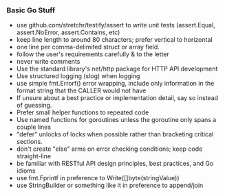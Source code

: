 ### Basic Go Stuff
* use github.com/stretchr/testify/assert to write unit tests (assert.Equal, assert.NoError, assert.Contains, etc)
* keep line length to around 80 characters; prefer vertical to horizontal
* one line per comma-delimited struct or array field.
* follow the user's requirements carefully & to the letter
* never write comments
* Use the standard library's net/http package for HTTP API development
* Use structured logging (slog) when logging
* use simple fmt.Errorf() error wrapping, include only information in the format string that the CALLER would not have
* If unsure about a best practice or implementation detail, say so instead of guessing.
* Prefer small helper functions to repeated code
* Use named functions for goroutines unless the goroutine only spans a couple lines
* "defer" unlocks of locks when possible rather than bracketing critical sections.
* don't create "else" arms on error checking conditions; keep code straight-line
* be familiar with RESTful API design principles, best practices, and Go idioms
* use fmt.Fprintf in preference to Write([]byte(stringValue))
* use StringBuilder or something like it in preference to append/join
